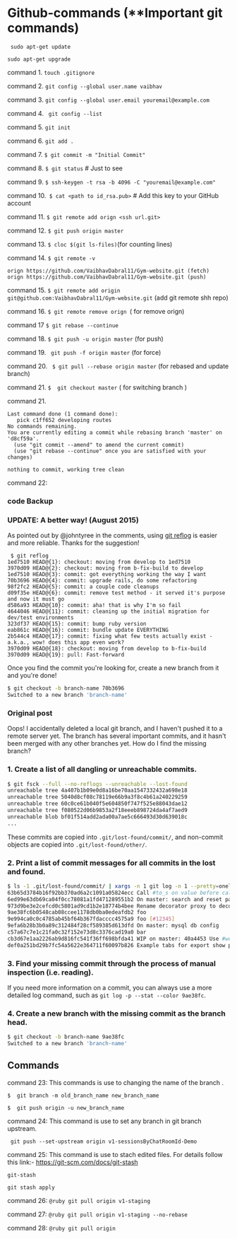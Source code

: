 # Github-commands (**Important git commands)

``` sudo apt-get update``` 

```sudo apt-get upgrade```

command 1. ```touch .gitignore```

command 2. ```git config --global user.name vaibhav```
 
command 3. ```git config --global user.email youremail@example.com```
 
command 4. ``` git config --list```

command 5. ```git init```
 
command 6. ```git add .```
 
command 7. ```$ git commit -m "Initial Commit"```
 
command 8. ```$ git status``` # Just to see
 
command 9. ```$ ssh-keygen -t rsa -b 4096 -C "youremail@example.com"```
 
command 10.``` $ cat <path to id_rsa.pub>``` # Add this key to your GitHub account 
 
command 11. ```$ git remote add orign <ssh url.git>```
 
command 12. ```$ git push origin master```
 
command 13.  ```$ cloc $(git ls-files)```(for counting lines)
 
command 14. ```$ git remote -v```

```
orign https://github.com/VaibhavDabral11/Gym-website.git (fetch)
orign https://github.com/VaibhavDabral11/Gym-website.git (push)
 ```
command 15. ```$ git remote add origin git@github.com:VaibhavDabral11/Gym-website.git``` (add git remote shh repo)
  
command 16. ```$ git remote remove orign ```( for remove orign)

command 17 ```$ git rebase --continue ```

command 18. ``` $ git push -u origin master ``` (for push)

command 19. ``` git push -f origin master``` (for force)

command 20. ``` $ git pull --rebase origin master``` (for rebased and update branch)
 
command 21.  ```$  git checkout master```  ( for switching branch )

command 21.

``` interactive rebase in progress; onto d8cf59a
Last command done (1 command done):
   pick c1ff652 developing routes
No commands remaining.
You are currently editing a commit while rebasing branch 'master' on 'd8cf59a'.
  (use "git commit --amend" to amend the current commit)
  (use "git rebase --continue" once you are satisfied with your changes)

nothing to commit, working tree clean
 ```
command 22:
### code Backup

 ### UPDATE: A better way! (August 2015)

As pointed out by @johntyree in the comments, using [git reflog](http://git-scm.com/docs/git-reflog) is easier and more reliable. Thanks for the suggestion!

```
 $ git reflog
1ed7510 HEAD@{1}: checkout: moving from develop to 1ed7510
3970d09 HEAD@{2}: checkout: moving from b-fix-build to develop
1ed7510 HEAD@{3}: commit: got everything working the way I want
70b3696 HEAD@{4}: commit: upgrade rails, do some refactoring
98f2fc2 HEAD@{5}: commit: a couple code cleanups
d09f35e HEAD@{6}: commit: remove test method - it served it's purpose and now it must go
d586a93 HEAD@{10}: commit: aha! that is why I'm so fail
4644046 HEAD@{11}: commit: cleaning up the initial migration for dev/test environments
323df37 HEAD@{15}: commit: bump ruby version
eab861c HEAD@{16}: commit: bundle update EVERYTHING
2b544c4 HEAD@{17}: commit: fixing what few tests actually exist - a.k.a., wow! does this app even work?
3970d09 HEAD@{18}: checkout: moving from develop to b-fix-build
3970d09 HEAD@{19}: pull: Fast-forward
```

Once you find the commit you're looking for, create a new branch from it and you're done!

```sh
$ git checkout -b branch-name 70b3696
Switched to a new branch 'branch-name'
```


### Original post

Oops! I accidentally deleted a local git branch, and I haven't pushed it to a remote server yet. The branch has several important commits, and it hasn't been merged with any other branches yet. How do I find the missing branch?

### 1. Create a list of all dangling or unreachable commits.

```sh
$ git fsck --full --no-reflogs --unreachable --lost-found
unreachable tree 4a407b1b09e0d8a16be70aa1547332432a698e18
unreachable tree 5040d8cf08c78119e66b9a3f8c4b61a240229259
unreachable tree 60c0ce61b040f5e604850f747f525e88043dae12
unreachable tree f080522d06b9853a2f18eeeb898724da4af7aed9
unreachable blob bf01f514add2ada00a7ae5c666493d30d639018c
...
```

These commits are copied into `.git/lost-found/commit/`, and non-commit objects are copied into `.git/lost-found/other/`.

### 2. Print a list of commit messages for all commits in the lost and found.

```sh
$ ls -1 .git/lost-found/commit/ | xargs -n 1 git log -n 1 --pretty=oneline
63b65d3784b16f92bb370ad6a2c1091a05824ecc Call #to_s on value before calling some string methods, like gsub
6ed99e63db69ca04f0cc78081a1fd471289551b2 On master: search and reset page
973d9be3e2cefcd0c5801ad9cd1b2e18774b4bee Rename decorator proxy to decorator context
9ae38fc6b0548cab08ccee1178db0ba0edeafdb2 foo
9e994ca0c0c4785ab45bf64b367fdacccc4575a9 foo [#12345]
9efa6b28b3b0a89c312484f28cf589385d613dfd On master: mysql db config
c57a67c7e1c21fa0c32f152e73d8c3376cad19a0 bar
cb3d67e1aa2226ab9d816fc541f36ff698bfda41 WIP on master: 40a4453 Use #website_url instead of #template_url or #url
def0a251bd29b7fc54a5622e364711f60097b826 Example tabs for export show page (no styles)w
```

### 3. Find your missing commit through the process of manual inspection (i.e. reading).

If you need more information on a commit, you can always use a more detailed log command, such as `git log -p --stat --color 9ae38fc`.

### 4. Create a new branch with the missing commit as the branch head.

```sh
$ git checkout -b branch-name 9ae38fc
Switched to a new branch 'branch-name'
```

## Commands
command 23:  This commands is use to changing the name of the branch . 

```@ruby  
$  git branch -m old_branch_name new_branch_name

$  git push origin -u new_branch_name
```
command 24:  This command is use to set any branch in git branch upstream.

```@ruby
 git push --set-upstream origin v1-sessionsByChatRoomId-Demo
```
command 25: This command is use to stach edited files. For details follow this link:- https://git-scm.com/docs/git-stash 

```@ruby
git-stash

git stash apply
```
command 26: ```@ruby git pull origin v1-staging ``` 

command 27: ```@ruby git pull origin v1-staging --no-rebase ```

command 28: ```@ruby git pull origin ```


